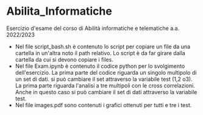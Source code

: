 # Abilita_Informatiche

Esercizio d'esame del corso di Abilità informatiche e telematiche a.a. 2022/2023

- Nel file script_bash.sh è contenuto lo script per copiare un file da una cartella in un'altra noto il path relativo. Lo script è da far girare dalla cartella da cui si devono copiare i files.
- Nel file Exam.ipynb è contenuto il codice python per lo svolgimento dell'esercizio. La prima parte del codice riguarda un singolo multipolo di un set di dati. si può cambiare il set attraverso la variabile test (1,2 o3). La prima parte riguarda l'analisi a tre multipoli con le cross correlazioni. Anche in questo caso si può cambiare il set di dati attraverso la variabile test.
- Nel file images.pdf sono contenuti i grafici ottenuti per tutti e tre i test.

